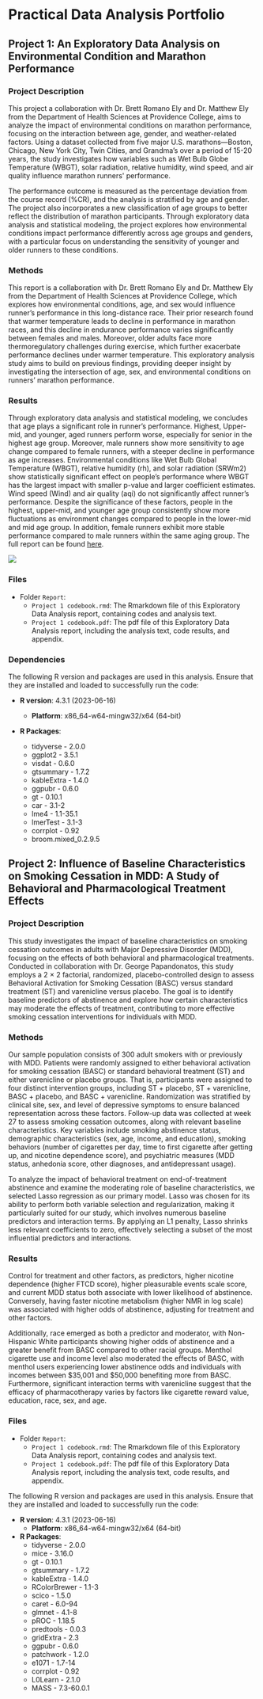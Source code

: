 # Practical Data Analysis Portfolio


## Project 1: An Exploratory Data Analysis on Environmental Condition and Marathon Performance

### Project Description
This project a collaboration with Dr. Brett Romano Ely and Dr. Matthew Ely from the Department of Health Sciences at Providence College, aims to analyze the impact of environmental conditions on marathon performance, focusing on the interaction between age, gender, and weather-related factors. Using a dataset collected from five major U.S. marathons—Boston, Chicago, New York City, Twin Cities, and Grandma’s over a period of 15-20 years, the study investigates how variables such as Wet Bulb Globe Temperature (WBGT), solar radiation, relative humidity, wind speed, and air quality influence marathon runners' performance.

The performance outcome is measured as the percentage deviation from the course record (%CR), and the analysis is stratified by age and gender. The project also incorporates a new classification of age groups to better reflect the distribution of marathon participants. Through exploratory data analysis and statistical modeling, the project explores how environmental conditions impact performance differently across age groups and genders, with a particular focus on understanding the sensitivity of younger and older runners to these conditions.

### Methods
This report is a collaboration with Dr. Brett Romano Ely and Dr. Matthew Ely from the Department of Health Sciences at Providence College, which explores how environmental conditions, age, and sex would influence runner’s performance in this long-distance race. Their prior research found that warmer temperature leads to decline in performance in marathon races, and this decline in endurance performance varies significantly between females and males. Moreover, older adults face more thermoregulatory challenges during exercise, which further exacerbate performance declines under warmer temperature. This exploratory analysis study aims to build on previous findings, providing deeper insight by investigating the intersection of age, sex, and environmental conditions on runners’ marathon performance.

### Results

Through exploratory data analysis and statistical modeling, we concludes that age plays a significant role in runner’s performance. Highest, Upper-mid, and younger, aged runners perform worse, especially for senior in the highest age group. Moreover, male runners show more sensitivity to age change compared to female runners, with a steeper decline in
performance as age increases. Environmental conditions like Wet Bulb Global Temperature (WBGT), relative humidity (rh), and solar radiation (SRWm2) show statistically significant effect on people’s performance where WBGT has the largest impact with smaller p-value and larger coefficient estimates. Wind speed (Wind) and air quality (aqi) do not significantly affect runner’s performance. Despite the significance of these factors, people in the highest, upper-mid, and younger age group consistently show more fluctuations as environment changes compared to people in the lower-mid and mid age group. In addition, female runners exhibit more stable performance compared to male runners within the same aging group. The full report can be found [here](Project1/Report/Project-1-Codebook.pdf).

![](Project1/image/results.png)

### Files
- Folder `Report`:
     - `Project 1 codebook.rmd`: The Rmarkdown file of this Exploratory Data Analysis report, containing codes and analysis text.
     - `Project 1 codebook.pdf`: The pdf file of this Exploratory Data Analysis report, including the analysis text, code results, and appendix.
 

### Dependencies

The following R version and packages are used in this analysis. Ensure that they are installed and loaded to successfully run the code:
- **R version**: 4.3.1 (2023-06-16)
    - **Platform**: x86_64-w64-mingw32/x64 (64-bit)

- **R Packages**: 
    - tidyverse - 2.0.0
    - ggplot2 - 3.5.1
    - visdat - 0.6.0
    - gtsummary - 1.7.2
    - kableExtra - 1.4.0
    - ggpubr - 0.6.0
    - gt - 0.10.1
    - car - 3.1-2
    - lme4 - 1.1-35.1
    - lmerTest - 3.1-3
    - corrplot - 0.92
    - broom.mixed_0.2.9.5

## Project 2: Influence of Baseline Characteristics on Smoking Cessation in MDD: A Study of Behavioral and Pharmacological Treatment Effects 

### Project Description

This study investigates the impact of baseline characteristics on smoking cessation outcomes in adults with Major Depressive Disorder (MDD), focusing on the effects of both behavioral and pharmacological treatments. Conducted in collaboration with Dr. George Papandonatos, this study employs a 2 × 2 factorial, randomized, placebo-controlled design to assess Behavioral Activation for Smoking Cessation (BASC) versus standard treatment (ST) and varenicline versus placebo. The goal is to identify baseline predictors of abstinence and explore how certain characteristics may moderate the effects of treatment, contributing to more effective smoking cessation interventions for individuals with MDD.

### Methods

Our sample population consists of 300 adult smokers with or previously with MDD. Patients were randomly assigned to either behavioral activation for smoking cessation (BASC) or standard behavioral treatment (ST) and either varenicline or placebo groups. That is, participants were assigned to four distinct intervention groups, including ST + placebo, ST + varenicline, BASC + placebo, and BASC + varenicline. Randomization was stratified by clinical site, sex, and level of depressive symptoms to ensure balanced representation across these factors.
Follow-up data was collected at week 27 to assess smoking cessation outcomes, along with relevant baseline
characteristics. Key variables include smoking abstinence status, demographic characteristics (sex, age,
income, and education), smoking behaviors (number of cigarettes per day, time to first cigarette after getting up, and nicotine dependence score), and psychiatric measures (MDD status, anhedonia score, other diagnoses, and antidepressant usage).

To analyze the impact of behavioral treatment on end-of-treatment abstinence and examine the moderating role of baseline characteristics, we selected Lasso regression as our primary model. Lasso was chosen for its ability to perform both variable selection and regularization, making it particularly suited for our study, which involves numerous baseline predictors and interaction terms. By applying an L1 penalty, Lasso shrinks less relevant coefficients to zero, effectively selecting a subset of the most influential predictors and interactions. 
 
### Results 

Control for treatment and other factors, as predictors, higher nicotine dependence (higher FTCD score), higher pleasurable events scale score, and current MDD status both associate with lower likelihood of abstinence. Conversely, having faster nicotine metabolism (higher NMR in log scale) was associated with higher odds of abstinence, adjusting for treatment and other factors.

Additionally, race emerged as both a predictor and moderator, with Non-Hispanic White participants showing higher odds of abstinence and a greater benefit from BASC compared to other racial groups. Menthol cigarette use and income level also moderated the effects of BASC, with menthol users experiencing lower abstinence odds and individuals with incomes between \$35,001 and \$50,000 benefiting more from BASC. Furthermore, significant interaction terms with varenicline suggest that the efficacy of pharmacotherapy varies by factors like cigarette reward value, education, race, sex, and age. 

### Files
- Folder `Report`:
     - `Project 1 codebook.rmd`: The Rmarkdown file of this Exploratory Data Analysis report, containing codes and analysis text.
     - `Project 1 codebook.pdf`: The pdf file of this Exploratory Data Analysis report, including the analysis text, code results, and appendix.
 

The following R version and packages are used in this analysis. Ensure that they are installed and loaded to successfully run the code:
- **R version**: 4.3.1 (2023-06-16)
    - **Platform**: x86_64-w64-mingw32/x64 (64-bit)
- **R Packages**:
     - tidyverse - 2.0.0
     - mice - 3.16.0
     - gt - 0.10.1
     - gtsummary - 1.7.2
     - kableExtra - 1.4.0
     - RColorBrewer - 1.1-3
     - scico - 1.5.0
     - caret - 6.0-94
     - glmnet - 4.1-8
     - pROC - 1.18.5
     - predtools - 0.0.3
     - gridExtra - 2.3
     - ggpubr - 0.6.0
     - patchwork - 1.2.0
     - e1071 - 1.7-14
     - corrplot - 0.92
     - L0Learn - 2.1.0
     - MASS - 7.3-60.0.1

